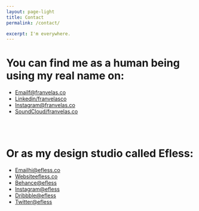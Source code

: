 ```yaml
---
layout: page-light
title: Contact
permalink: /contact/

excerpt: I'm everywhere.
---
```



# You can find me as a human being using my real name on:

<ul class="category">
  <li><a href="mailto:hola@franvelas.co" target="_blank">Email<span class="info">f@franvelas.co</span></a></li>
  <li><a href="https://linkedin.com/in/franvelasco" target="_blank">Linkedin<span class="info">/franvelasco</span></a></li>
  <li><a href="https://instagram.com/franvelas.co" target="_blank">Instagram<span class="info">@franvelas.co</span></a></li>
  <li><a href="https://soundcloud.com/franvelasco" target="_blank">SoundCloud<span class="info">/franvelas.co</span></a></li>
</ul>

<br><br>

# Or as my design studio called Efless:

<ul class="category">
  <li><a href="mailto:hi@efless.co" target="_blank">Email<span class="info">hi@efless.co</span></a></li>
  <li><a href="https://efless.co" target="_blank">Website<span class="info">efless.co</span></a></li>
  <li><a href="https://behance.net/efless" target="_blank">Behance<span class="info">@efless</span></a></li>
  <li><a href="https://instagram.com/efless" target="_blank">Instagram<span class="info">@efless</span></a></li>
  <li><a href="https://dribbble.com/efless" target="_blank">Dribbble<span class="info">@efless</span></a></li>
  <li><a href="https://soundcloud.com/efless" target="_blank">Twitter<span class="info">@efless</span></a></li>
</ul>